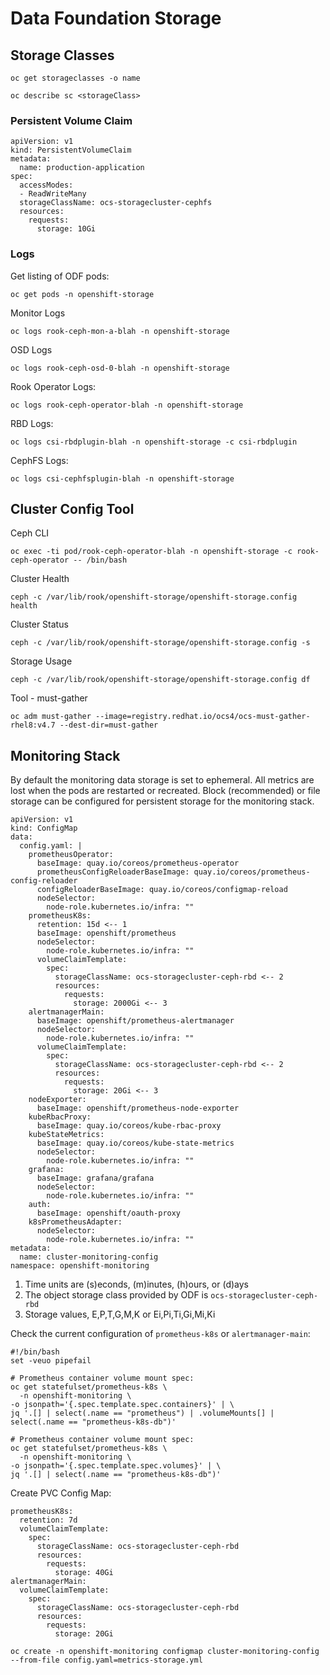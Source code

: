 # Data Foundation Storage 

## Storage Classes
```
oc get storageclasses -o name
```

```
oc describe sc <storageClass>
```

### Persistent Volume Claim

```
apiVersion: v1
kind: PersistentVolumeClaim
metadata:
  name: production-application
spec:
  accessModes:
  - ReadWriteMany
  storageClassName: ocs-storagecluster-cephfs
  resources:
    requests:
      storage: 10Gi
```

### Logs

Get listing of ODF pods:
``` 
oc get pods -n openshift-storage
```

Monitor Logs
```
oc logs rook-ceph-mon-a-blah -n openshift-storage
```

OSD Logs
```
oc logs rook-ceph-osd-0-blah -n openshift-storage
```

Rook Operator Logs:
```
oc logs rook-ceph-operator-blah -n openshift-storage
```

RBD Logs:
```
oc logs csi-rbdplugin-blah -n openshift-storage -c csi-rbdplugin
```

CephFS Logs:
```
oc logs csi-cephfsplugin-blah -n openshift-storage
```

## Cluster Config Tool

Ceph CLI
```
oc exec -ti pod/rook-ceph-operator-blah -n openshift-storage -c rook-ceph-operator -- /bin/bash
```

Cluster Health
```
ceph -c /var/lib/rook/openshift-storage/openshift-storage.config health
```

Cluster Status
```
ceph -c /var/lib/rook/openshift-storage/openshift-storage.config -s
```

Storage Usage
```
ceph -c /var/lib/rook/openshift-storage/openshift-storage.config df
```

Tool - must-gather
```
oc adm must-gather --image=registry.redhat.io/ocs4/ocs-must-gather-rhel8:v4.7 --dest-dir=must-gather
```
## Monitoring Stack

By default the monitoring data storage is set to ephemeral.  All metrics are lost when the pods are restarted or recreated.  Block (recommended) or file storage can be configured for persistent storage for the monitoring stack.


```hl_lines="12 18 21 28  31"
apiVersion: v1
kind: ConfigMap
data:
  config.yaml: |
    prometheusOperator:
      baseImage: quay.io/coreos/prometheus-operator
      prometheusConfigReloaderBaseImage: quay.io/coreos/prometheus-config-reloader
      configReloaderBaseImage: quay.io/coreos/configmap-reload
      nodeSelector:
        node-role.kubernetes.io/infra: ""
    prometheusK8s:
      retention: 15d <-- 1
      baseImage: openshift/prometheus
      nodeSelector:
        node-role.kubernetes.io/infra: ""
      volumeClaimTemplate:
        spec:
          storageClassName: ocs-storagecluster-ceph-rbd <-- 2
          resources:
            requests:
              storage: 2000Gi <-- 3
    alertmanagerMain:
      baseImage: openshift/prometheus-alertmanager
      nodeSelector:
        node-role.kubernetes.io/infra: ""
      volumeClaimTemplate:
        spec:
          storageClassName: ocs-storagecluster-ceph-rbd <-- 2
          resources:
            requests:
              storage: 20Gi <-- 3
    nodeExporter:
      baseImage: openshift/prometheus-node-exporter
    kubeRbacProxy:
      baseImage: quay.io/coreos/kube-rbac-proxy
    kubeStateMetrics:
      baseImage: quay.io/coreos/kube-state-metrics
      nodeSelector:
        node-role.kubernetes.io/infra: ""
    grafana:
      baseImage: grafana/grafana
      nodeSelector:
        node-role.kubernetes.io/infra: ""
    auth:
      baseImage: openshift/oauth-proxy
    k8sPrometheusAdapter:
      nodeSelector:
        node-role.kubernetes.io/infra: ""
metadata:
  name: cluster-monitoring-config
namespace: openshift-monitoring

```

1. Time units are (s)econds, (m)inutes, (h)ours, or (d)ays
2. The object storage class provided by ODF is `ocs-storagecluster-ceph-rbd`
3. Storage values, E,P,T,G,M,K or Ei,Pi,Ti,Gi,Mi,Ki

Check the current configuration of `prometheus-k8s` or `alertmanager-main`:
```
#!/bin/bash
set -veuo pipefail

# Prometheus container volume mount spec:
oc get statefulset/prometheus-k8s \
  -n openshift-monitoring \
-o jsonpath='{.spec.template.spec.containers}' | \
jq '.[] | select(.name == "prometheus") | .volumeMounts[] | select(.name == "prometheus-k8s-db")'

# Prometheus container volume mount spec:
oc get statefulset/prometheus-k8s \
  -n openshift-monitoring \
-o jsonpath='{.spec.template.spec.volumes}' | \
jq '.[] | select(.name == "prometheus-k8s-db")'

```

Create PVC Config Map:
```
prometheusK8s:
  retention: 7d
  volumeClaimTemplate:
    spec:
      storageClassName: ocs-storagecluster-ceph-rbd
      resources:
        requests:
          storage: 40Gi
alertmanagerMain:
  volumeClaimTemplate:
    spec:
      storageClassName: ocs-storagecluster-ceph-rbd
      resources:
        requests:
          storage: 20Gi
```

```
oc create -n openshift-monitoring configmap cluster-monitoring-config --from-file config.yaml=metrics-storage.yml
```
